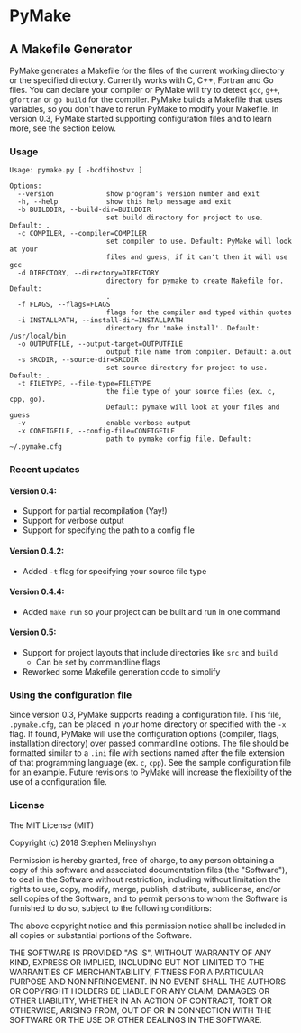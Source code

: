# PyMake
## A Makefile Generator 

PyMake generates a Makefile for the files of the current working directory or the specified directory. Currently works with C, C++, Fortran and Go files. You can declare your compiler or PyMake will try to detect `gcc`, `g++`, `gfortran` or `go build` for the compiler.  PyMake builds a Makefile that uses variables, so you don't have to rerun PyMake to modify your Makefile. In version 0.3, PyMake started supporting configuration files and to learn more, see the section below.  

### Usage
```
Usage: pymake.py [ -bcdfihostvx ]

Options:
  --version             show program's version number and exit
  -h, --help            show this help message and exit
  -b BUILDDIR, --build-dir=BUILDDIR
                        set build directory for project to use. Default: .
  -c COMPILER, --compiler=COMPILER
                        set compiler to use. Default: PyMake will look at your
                        files and guess, if it can't then it will use gcc
  -d DIRECTORY, --directory=DIRECTORY
                        directory for pymake to create Makefile for. Default:
                        .
  -f FLAGS, --flags=FLAGS
                        flags for the compiler and typed within quotes
  -i INSTALLPATH, --install-dir=INSTALLPATH
                        directory for 'make install'. Default: /usr/local/bin
  -o OUTPUTFILE, --output-target=OUTPUTFILE
                        output file name from compiler. Default: a.out
  -s SRCDIR, --source-dir=SRCDIR
                        set source directory for project to use. Default: .
  -t FILETYPE, --file-type=FILETYPE
                        the file type of your source files (ex. c, cpp, go).
                        Default: pymake will look at your files and guess
  -v                    enable verbose output
  -x CONFIGFILE, --config-file=CONFIGFILE
                        path to pymake config file. Default: ~/.pymake.cfg
```

### Recent updates
#### Version 0.4:
- Support for partial recompilation  (Yay!)
- Support for verbose output 
- Support for specifying the path to a config file

#### Version 0.4.2:
- Added `-t` flag for specifying your source file type

#### Version 0.4.4:
- Added `make run` so your project can be built and run in one command

#### Version 0.5:
- Support for project layouts that include directories like `src` and `build`
	- Can be set by commandline flags
- Reworked some Makefile generation code to simplify

### Using the configuration file
Since version 0.3, PyMake supports reading a configuration file. This file, `.pymake.cfg`, can be placed in your home directory or specified with the `-x` flag. If found, PyMake will use the configuration options (compiler, flags, installation directory) over passed commandline options. The file should be formatted similar to a `.ini` file with sections named after the file extension of that programming language (ex. `c`, `cpp`). See the sample configuration file for an example. Future revisions to PyMake will increase the flexibility of the use of a configuration file. 


### License 
The MIT License (MIT)

Copyright (c)  2018 Stephen Melinyshyn

Permission is hereby granted, free of charge, to any person obtaining a copy
of this software and associated documentation files (the "Software"), to deal
in the Software without restriction, including without limitation the rights
to use, copy, modify, merge, publish, distribute, sublicense, and/or sell
copies of the Software, and to permit persons to whom the Software is
furnished to do so, subject to the following conditions:

The above copyright notice and this permission notice shall be included in all
copies or substantial portions of the Software.

THE SOFTWARE IS PROVIDED "AS IS", WITHOUT WARRANTY OF ANY KIND, EXPRESS OR
IMPLIED, INCLUDING BUT NOT LIMITED TO THE WARRANTIES OF MERCHANTABILITY,
FITNESS FOR A PARTICULAR PURPOSE AND NONINFRINGEMENT. IN NO EVENT SHALL THE
AUTHORS OR COPYRIGHT HOLDERS BE LIABLE FOR ANY CLAIM, DAMAGES OR OTHER
LIABILITY, WHETHER IN AN ACTION OF CONTRACT, TORT OR OTHERWISE, ARISING FROM,
OUT OF OR IN CONNECTION WITH THE SOFTWARE OR THE USE OR OTHER DEALINGS IN THE
SOFTWARE.
  
  



